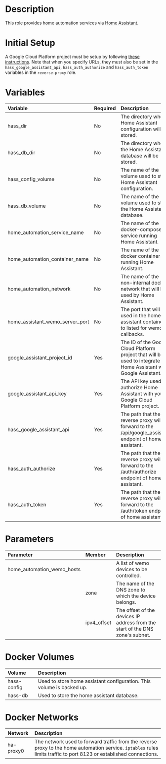 # Description

This role provides home automation services via [Home Assistant](https://www.home-assistant.io/).

# Initial Setup

A Google Cloud Platform project must be setup by following
[these instructions](https://www.home-assistant.io/integrations/google_assistant/#manual-setup).  Note that when you
specify URLs, they must also be set in the `hass_google_assistant_api`, `hass_auth_authorize` and `hass_auth_token`
variables in the `reverse-proxy` role.

# Variables

| Variable                        | Required | Description                                                                                                      | Default                            |
|:--------------------------------|:---------|:-----------------------------------------------------------------------------------------------------------------|:-----------------------------------|
| hass_dir                        | No       | The directory where Home Assistant configuration will be stored.                                                 | `{{ docker_compose_dir }}/hass`    |
| hass_db_dir                     | No       | The directory where the Home Assistant database will be stored.                                                  | `{{ docker_compose_dir }}/hass-db` |
| hass_config_volume              | No       | The name of the volume used to store Home Assistant configuration.                                               | hass-config                        |
| hass_db_volume                  | No       | The name of the volume used to store the Home Assistant database.                                                | hass-db                            |
| home_automation_service_name    | No       | The name of the docker-compose service running Home Assistant.                                                   | homeassistant                      |
| home_automation_container_name  | No       | The name of the docker container running Home Assistant.                                                         | hass                               |
| home_automation_network         | No       | The name of the non-internal docker network that will be used by Home Assistant.                                 | ha-proxy0                          |
| home_assistant_wemo_server_port | No       | The port that will be used in the home assistant container to listed for wemo callbacks.                         | 8990                               |
| google_assistant_project_id     | Yes      | The ID of the Google Cloud Platform project that will be used to integrate Home Assistant with Google Assistant. |                                    |
| google_assistant_api_key        | Yes      | The API key used to authorize Home Assistant with your Google Cloud Platform project.                            |                                    |
| hass_google_assistant_api       | Yes      | The path that the reverse proxy will forward to the /api/google_assistant endpoint of home assistant.            |                                    |
| hass_auth_authorize             | Yes      | The path that the reverse proxy will forward to the /auth/authorize endpoint of home assistant.                  |                                    |
| hass_auth_token                 | Yes      | The path that the reverse proxy will forward to the /auth/token endpoint of home assistant.                      |                                    |

# Parameters

| Parameter                       | Member      | Description                                                                   |
|:--------------------------------|:------------|:------------------------------------------------------------------------------|
| home_automation_wemo_hosts      |             | A list of wemo devices to be controlled.                                      |
|                                 | zone        | The name of the DNS zone to which the device belongs.                         |
 |                                 | ipv4_offset | The offset of the devices IP address from the start of the DNS zone's subnet. |

# Docker Volumes

 | Volume      | Description                                                            |
|:------------|:-----------------------------------------------------------------------|
 | hass-config | Used to store home assistant configuration.  This volume is backed up. |
 | hass-db     | Used to store the home assistant database.                             |     

# Docker Networks

| Network   | Description                                                                                                                                                          |
|:----------|:---------------------------------------------------------------------------------------------------------------------------------------------------------------------|
 | ha-proxy0 | The network used to forward traffic from the reverse proxy to the home automation service.  `iptables` rules limits traffic to port 8123 or established connections. |

